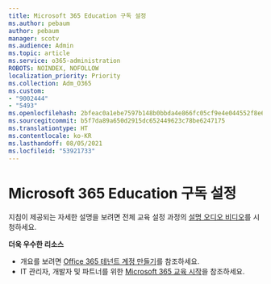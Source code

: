```yaml
---
title: Microsoft 365 Education 구독 설정
ms.author: pebaum
author: pebaum
manager: scotv
ms.audience: Admin
ms.topic: article
ms.service: o365-administration
ROBOTS: NOINDEX, NOFOLLOW
localization_priority: Priority
ms.collection: Adm_O365
ms.custom:
- "9002444"
- "5493"
ms.openlocfilehash: 2bfeac0a1ebe7597b148b0bbda4e866fc05cf9e4e044552f8e6fa0f4227df736
ms.sourcegitcommit: b5f7da89a650d2915dc652449623c78be6247175
ms.translationtype: HT
ms.contentlocale: ko-KR
ms.lasthandoff: 08/05/2021
ms.locfileid: "53921733"
---
```

# <a name="set-up-a-microsoft-365-education-subscription"></a>Microsoft 365 Education 구독 설정

지침이 제공되는 자세한 설명을 보려면 전체 교육 설정 과정의 [설명 오디오 비디오](https://aka.ms/M365EduSetup)를 시청하세요.

**더욱 우수한 리소스**

- 개요를 보려면 [Office 365 테넌트 계정 만들기](https://docs.microsoft.com/microsoft-365/education/deploy/create-your-office-365-tenant)를 참조하세요.
- IT 관리자, 개발자 및 파트너를 위한 [Microsoft 365 교육 시작](https://docs.microsoft.com/education/)을 참조하세요.